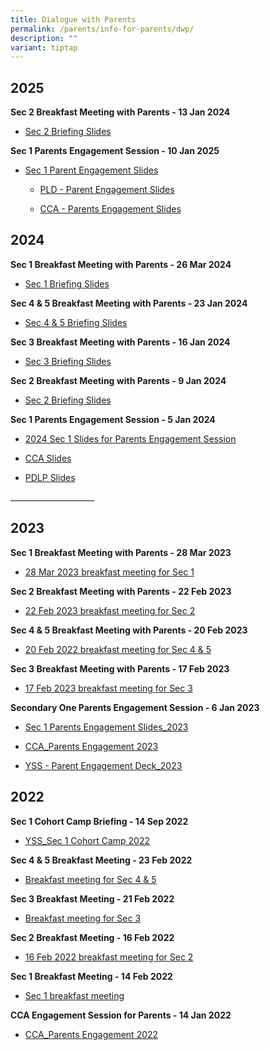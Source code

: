 ```yaml
---
title: Dialogue with Parents
permalink: /parents/info-for-parents/dwp/
description: ""
variant: tiptap
---
```

<h2>2025</h2>
<p><strong>Sec 2 Breakfast Meeting with Parents - 13 Jan 2024</strong>
</p>
<ul data-tight="true" class="tight">
<li>
<p><a href="/files/Parents/Dialogue with Parents/2025_Sec_2_Breakfast_Meeting.pdf" rel="noopener nofollow" target="_blank">Sec 2 Briefing Slides</a>
</p>
</li>
</ul>
<p><strong>Sec 1 Parents Engagement Session - 10 Jan 2025</strong>
</p>
<ul data-tight="true" class="tight">
<li>
<p><a href="/files/Parents/Dialogue with Parents/Sec_1_Parent_Engagement_10Jan2025.pdf" rel="noopener nofollow" target="_blank">Sec 1 Parent Engagement Slides</a>
</p>
<ul data-tight="true" class="tight">
<li>
<p><a href="/files/Letter to Parents/YSS___Parent_Engagement_Deck_2025.pdf" rel="noopener nofollow" target="_blank">PLD - Parent Engagement Slides</a>
</p>
</li>
<li>
<p><a href="/files/Parents/Dialogue with Parents/CCA_Parents_Engagement_2025.pdf" rel="noopener nofollow" target="_blank">CCA - Parents Engagement Slides</a>
</p>
</li>
</ul>
</li>
</ul>
<h2>2024</h2>
<p><strong>Sec 1 Breakfast Meeting with Parents - 26 Mar 2024</strong>
</p>
<ul data-tight="true" class="tight">
<li>
<p><a href="/files/Parents/Dialogue with Parents/26_March_2024_Sec_1_Breakfast_Meeting.pdf" rel="noopener noreferrer nofollow" target="_blank">Sec 1 Briefing Slides</a>
</p>
</li>
</ul>
<p><strong>Sec 4 &amp; 5 Breakfast Meeting with Parents - 23 Jan 2024</strong>
</p>
<ul data-tight="true" class="tight">
<li>
<p><a href="/files/Parents/Dialogue with Parents/Briefing_Slides_for_BF_Meeting_Sec_4___5.pdf" rel="noopener noreferrer nofollow" target="_blank">Sec 4 &amp; 5 Briefing Slides</a>
</p>
</li>
</ul>
<p><strong>Sec 3 Breakfast Meeting with Parents - 16 Jan 2024</strong>
</p>
<ul data-tight="true" class="tight">
<li>
<p><a href="/files/Parents/Dialogue with Parents/2024_Sec_3_Breakfast_Meeting_Final.pdf" rel="noopener noreferrer nofollow" target="_blank">Sec 3 Briefing Slides</a>
</p>
</li>
</ul>
<p><strong>Sec 2 Breakfast Meeting with Parents - 9 Jan 2024</strong>
</p>
<ul data-tight="true" class="tight">
<li>
<p><a href="/files/Parents/Dialogue with Parents/2024_9_Jan_Breakfast_Sec_2.pdf" rel="noopener noreferrer nofollow" target="_blank">Sec 2 Briefing Slides</a>
</p>
</li>
</ul>
<p><strong>Sec 1 Parents Engagement Session - 5 Jan 2024</strong>
</p>
<ul data-tight="true" class="tight">
<li>
<p><a href="/files/Parents/Dialogue with Parents/2024_Slides_for_Sec_1_Parent_Engagement.pdf" rel="noopener noreferrer nofollow" target="_blank">2024 Sec 1 Slides for Parents Engagement Session</a>
</p>
</li>
<li>
<p><a href="/files/Parents/Dialogue with Parents/CCA_Parents_Engagement_2024.pdf" rel="noopener noreferrer nofollow" target="_blank">CCA Slides</a>
</p>
</li>
<li>
<p><a href="/files/Letter to Parents/2024/YSS___Parent_Engagement_Deck_2024__for_PG.pdf" rel="noopener noreferrer nofollow" target="_blank">PDLP Slides</a>
</p>
</li>
</ul>
<p></p>
<p>_____________________</p>
<h2>2023</h2>
<p><strong>Sec 1 Breakfast Meeting with Parents - 28 Mar 2023</strong>
</p>
<ul data-tight="true" class="tight">
<li>
<p><a href="/files/Parents/Dialogue%20with%20Parents/28%20Mar%202023%20breakfast%20meeting%20for%20Sec%201.pdf" rel="noopener noreferrer nofollow" target="_blank">28 Mar 2023 breakfast meeting for Sec 1</a>
</p>
</li>
</ul>
<p><strong>Sec 2 Breakfast Meeting with Parents - 22 Feb 2023</strong>
</p>
<ul data-tight="true" class="tight">
<li>
<p><a href="/files/Parents/Dialogue%20with%20Parents/22%20Feb%202023%20breakfast%20meeting%20for%20sec%202.pdf" rel="noopener noreferrer nofollow" target="_blank">22 Feb 2023 breakfast meeting for Sec 2</a>
</p>
</li>
</ul>
<p><strong>Sec 4 &amp; 5 Breakfast Meeting with Parents - 20 Feb 2023</strong>
</p>
<ul data-tight="true" class="tight">
<li>
<p><a href="/files/Parents/Dialogue%20with%20Parents/20%20Feb%202022%20breakfast%20meeting%20for%20Sec%204_5.pdf" rel="noopener noreferrer nofollow" target="_blank">20 Feb 2022 breakfast meeting for Sec 4 &amp; 5</a>
</p>
</li>
</ul>
<p><strong>Sec 3 Breakfast Meeting with Parents - 17 Feb 2023</strong>
</p>
<ul data-tight="true" class="tight">
<li>
<p><a href="/files/Parents/Dialogue%20with%20Parents/17%20Feb%202023%20breakfast%20meeting%20for%20Sec%203.pdf" rel="noopener noreferrer nofollow" target="_blank">17 Feb 2023 breakfast meeting for Sec 3</a>
</p>
</li>
</ul>
<p><strong>Secondary One Parents Engagement Session - 6 Jan 2023</strong>
</p>
<ul data-tight="true" class="tight">
<li>
<p><a href="/files/Parents/Dialogue%20with%20Parents/Sec%201%20Parents%20Engagement%20Slides_2023.pdf" rel="noopener noreferrer nofollow" target="_blank">Sec 1 Parents Engagement Slides_2023</a>
</p>
</li>
<li>
<p><a href="/files/Parents/Dialogue%20with%20Parents/CCA_Parents%20Engagement%202023.pdf" rel="noopener noreferrer nofollow" target="_blank">CCA_Parents Engagement 2023</a>
</p>
</li>
<li>
<p><a href="/files/Parents/Dialogue%20with%20Parents/YSS%20-%20Parent%20Engagement%20Deck_2023.pdf" rel="noopener noreferrer nofollow" target="_blank">YSS - Parent Engagement Deck_2023</a>
</p>
</li>
</ul>
<h2>2022</h2>
<p><strong>Sec 1 Cohort Camp Briefing - 14 Sep 2022</strong>
</p>
<ul data-tight="true" class="tight">
<li>
<p><a href="/files/Parents/Dialogue%20with%20Parents/2022/YSS_Sec%201%20Cohort%20Camp%202022.pdf" rel="noopener noreferrer nofollow" target="_blank">YSS_Sec 1 Cohort Camp 2022</a>
</p>
</li>
</ul>
<p><strong>Sec 4 &amp; 5 Breakfast Meeting - 23 Feb 2022</strong>
</p>
<ul data-tight="true" class="tight">
<li>
<p><a href="/files/Parents/Dialogue%20with%20Parents/2022/Breakfast%20meeting%20for%20Sec%2045%20-%2023%20Feb%202022.pdf" rel="noopener noreferrer nofollow" target="_blank">Breakfast meeting for Sec 4 &amp; 5</a>
</p>
</li>
</ul>
<p><strong>Sec 3 Breakfast Meeting - 21 Feb 2022</strong>
</p>
<ul data-tight="true" class="tight">
<li>
<p><a href="/files/Parents/Dialogue%20with%20Parents/2022/Breakfast%20meeting%20for%20Sec%203%20-%2021%20Feb%202022.pdf" rel="noopener noreferrer nofollow" target="_blank">Breakfast meeting for Sec 3</a>
</p>
</li>
</ul>
<p><strong>Sec 2 Breakfast Meeting - 16 Feb 2022</strong>
</p>
<ul data-tight="true" class="tight">
<li>
<p><a href="/files/Parents/Dialogue%20with%20Parents/2022/16%20Feb%202022%20breakfast%20meeting%20for%20Sec%202.pdf" rel="noopener noreferrer nofollow" target="_blank">16 Feb 2022 breakfast meeting for Sec 2</a>
</p>
</li>
</ul>
<p><strong>Sec 1 Breakfast Meeting - 14 Feb 2022</strong>
</p>
<ul data-tight="true" class="tight">
<li>
<p><a href="/files/Parents/Dialogue%20with%20Parents/2022/14%20Feb%202022%20breakfast%20meeting.pdf" rel="noopener noreferrer nofollow" target="_blank">Sec 1 breakfast meeting</a>
</p>
</li>
</ul>
<p><strong>CCA Engagement Session for Parents - 14 Jan 2022</strong>
</p>
<ul data-tight="true" class="tight">
<li>
<p><a href="/files/Parents/Dialogue%20with%20Parents/2022/CCA_Parents%20Engagement%202022.pdf" rel="noopener noreferrer nofollow" target="_blank">CCA_Parents Engagement 2022</a>
</p>
</li>
</ul>
<p></p>